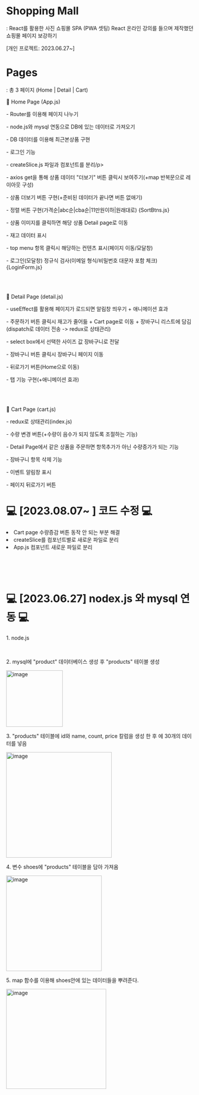 <h1> Shopping Mall</h1>
: React를 활용한 사진 쇼핑몰 SPA (PWA 셋팅)
React 온라인 강의를 들으며 제작했던 쇼핑몰 페이지 보강하기

[개인 프로젝트: 2023.06.27~]


<h1> Pages </h1>
: 총 3 페이지 (Home | Detail | Cart)
<br>

🔧 Home Page (App.js)
<p>- Router를 이용해 페이지 나누기</p>
<p>- node.js와 mysql 연동으로 DB에 있는 데이터로 가져오기</p>
<p>- DB 데이터를 이용해 최근본상품 구현</p>
<p>- 로그인 기능</p>
<p>- createSlice.js 파일과 컴포넌트를 분리/p>
<p>- axios get을 통해 상품 데이터 "더보기" 버튼 클릭시 보여주기(+map 반복문으로 레이아웃 구성)</p>
<p>- 상품 더보기 버튼 구현(+준비된 데이터가 끝나면 버튼 없애기)</p>
<p>- 정렬 버튼 구현(가격순|abc순|cba순|11만원이하|원래대로) {SortBtns.js}</p>
<p>- 상품 이미지를 클릭하면 해당 상품 Detail page로 이동</p>
<p>- 재고 데이터 표시</p>
<p>- top menu 항목 클릭시 해당하는 컨텐츠 표시(페이지 이동/모달창)</p>
<p>- 로그인(모달창) 정규식 검사(이메일 형식/비밀번호 대문자 포함 체크) {LoginForm.js}</p>

<br>
<br>

🔧 Detail Page (detail.js)
<p>- useEffect를 활용해 페이지가 로드되면 알림창 띄우기 + 애니메이션 효과</p>
<p>- 주문하기 버튼 클릭시 재고가 줄어듦 + Cart page로 이동 + 장바구니 리스트에 담김(dispatch로 데이터 전송 -> redux로 상태관리)</p>
<p>- select box에서 선택한 사이즈 값 장바구니로 전달</p>
<p>- 장바구니 버튼 클릭시 장바구니 페이지 이동</p>
<p>- 뒤로가기 버튼(Home으로 이동)</p>
<p>- 탭 기능 구현(+애니메이션 효과)</p>

<br>
<br>

🔧 Cart Page (cart.js)
<p>- redux로 상태관리(index.js)</p>
<p>- 수량 변경 버튼(+수량이 음수가 되지 않도록 조절하는 기능)</p>
<p>- Detail Page에서 같은 상품을 주문하면 항목추가가 아닌 수량증가가 되는 기능</p>
<p>- 장바구니 항목 삭제 기능</p>
<p>- 이벤트 알림창 표시</p>
<p>- 페이지 뒤로가기 버튼</p>






<h1> 💻 [2023.08.07~ ] 코드 수정 💻 </h1>
<li>
  Cart page 수량증감 버튼 동작 안 되는 부분 해결
</li>
<li>
  createSlice를 컴포넌트별로 새로운 파일로 분리
</li>
<li>
  App.js 컴포넌트 새로운 파일로 분리
</li>


<br>
<br>
<br>
<br>


<h1> 💻 [2023.06.27] nodex.js 와 mysql 연동 💻 </h1>

<p> 1. node.js </p>
<br>
<p> 2. mysql에 "product" 데이터베이스 생성 후 "products" 테이블 생성 </p>
<img width="152" alt="image" src="https://github.com/byeon-seong-won/react.js_shopmall_project/assets/136781516/436b9e94-f81f-4f6d-9055-30747344df29">
<br>
<p> 3. "products" 테이블에 id와 name, count, price 칼럼을 생성 한 후 에 30개의 데이터를 넣음</p>
<img width="284" alt="image" src="https://github.com/byeon-seong-won/react.js_shopmall_project/assets/136781516/1cc8ff79-f5a3-4400-a30f-f1b7644f4c49">
<br>
<p> 4. 변수 shoes에 "products" 테이블을 담아 가져옴</p>
<img width="257" alt="image" src="https://github.com/byeon-seong-won/react.js_shopmall_project/assets/136781516/079c2186-7a1d-42da-b0ae-36e6b7ed3c51">
<br>
<p> 5. map 함수를 이용해 shoes안에 있는 데이터들을 뿌려준다. </p>
<img width="269" alt="image" src="https://github.com/byeon-seong-won/react.js_shopmall_project/assets/136781516/46ed1875-f10d-42e0-baf1-31d9361824f7">






